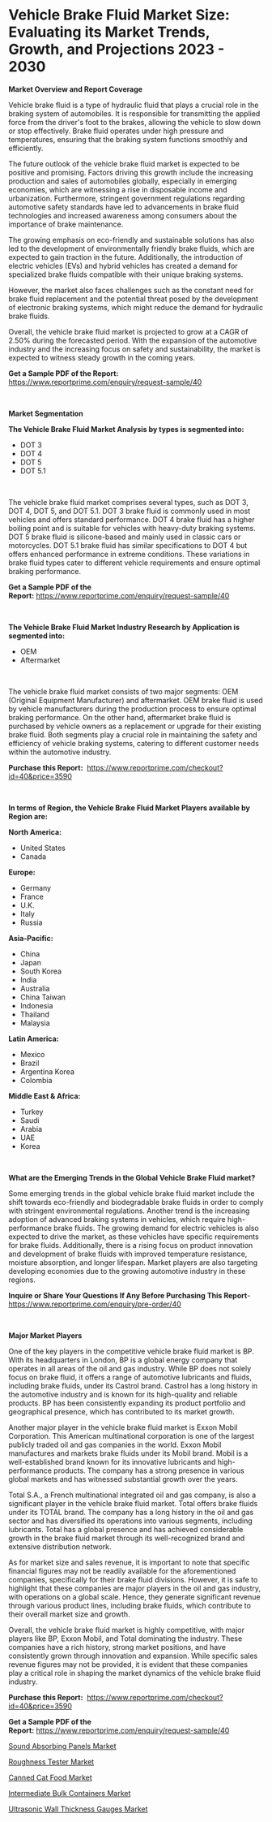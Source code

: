 <p><h1>Vehicle Brake Fluid Market Size: Evaluating its Market Trends, Growth, and Projections 2023 - 2030</h1></p><p><strong>Market Overview and Report Coverage</strong></p>
<p><p>Vehicle brake fluid is a type of hydraulic fluid that plays a crucial role in the braking system of automobiles. It is responsible for transmitting the applied force from the driver's foot to the brakes, allowing the vehicle to slow down or stop effectively. Brake fluid operates under high pressure and temperatures, ensuring that the braking system functions smoothly and efficiently.</p><p>The future outlook of the vehicle brake fluid market is expected to be positive and promising. Factors driving this growth include the increasing production and sales of automobiles globally, especially in emerging economies, which are witnessing a rise in disposable income and urbanization. Furthermore, stringent government regulations regarding automotive safety standards have led to advancements in brake fluid technologies and increased awareness among consumers about the importance of brake maintenance.</p><p>The growing emphasis on eco-friendly and sustainable solutions has also led to the development of environmentally friendly brake fluids, which are expected to gain traction in the future. Additionally, the introduction of electric vehicles (EVs) and hybrid vehicles has created a demand for specialized brake fluids compatible with their unique braking systems.</p><p>However, the market also faces challenges such as the constant need for brake fluid replacement and the potential threat posed by the development of electronic braking systems, which might reduce the demand for hydraulic brake fluids.</p><p>Overall, the vehicle brake fluid market is projected to grow at a CAGR of 2.50% during the forecasted period. With the expansion of the automotive industry and the increasing focus on safety and sustainability, the market is expected to witness steady growth in the coming years.</p></p>
<p><strong>Get a Sample PDF of the Report:</strong> <a href="https://www.reportprime.com/enquiry/request-sample/40">https://www.reportprime.com/enquiry/request-sample/40</a></p>
<p>&nbsp;</p>
<p><strong>Market Segmentation</strong></p>
<p><strong>The Vehicle Brake Fluid Market Analysis by types is segmented into:</strong></p>
<p><ul><li>DOT 3</li><li>DOT 4</li><li>DOT 5</li><li>DOT 5.1</li></ul></p>
<p>&nbsp;</p>
<p><p>The vehicle brake fluid market comprises several types, such as DOT 3, DOT 4, DOT 5, and DOT 5.1. DOT 3 brake fluid is commonly used in most vehicles and offers standard performance. DOT 4 brake fluid has a higher boiling point and is suitable for vehicles with heavy-duty braking systems. DOT 5 brake fluid is silicone-based and mainly used in classic cars or motorcycles. DOT 5.1 brake fluid has similar specifications to DOT 4 but offers enhanced performance in extreme conditions. These variations in brake fluid types cater to different vehicle requirements and ensure optimal braking performance.</p></p>
<p><strong>Get a Sample PDF of the Report:</strong>&nbsp;<a href="https://www.reportprime.com/enquiry/request-sample/40">https://www.reportprime.com/enquiry/request-sample/40</a></p>
<p>&nbsp;</p>
<p><strong>The Vehicle Brake Fluid Market Industry Research by Application is segmented into:</strong></p>
<p><ul><li>OEM</li><li>Aftermarket</li></ul></p>
<p>&nbsp;</p>
<p><p>The vehicle brake fluid market consists of two major segments: OEM (Original Equipment Manufacturer) and aftermarket. OEM brake fluid is used by vehicle manufacturers during the production process to ensure optimal braking performance. On the other hand, aftermarket brake fluid is purchased by vehicle owners as a replacement or upgrade for their existing brake fluid. Both segments play a crucial role in maintaining the safety and efficiency of vehicle braking systems, catering to different customer needs within the automotive industry.</p></p>
<p><strong>Purchase this Report:</strong>&nbsp; <a href="https://www.reportprime.com/checkout?id=40&price=3590">https://www.reportprime.com/checkout?id=40&price=3590</a></p>
<p>&nbsp;</p>
<p><strong>In terms of Region, the Vehicle Brake Fluid Market Players available by Region are:</strong></p>
<p>
    <p> <strong> North America: </strong>
        <ul>
            <li>United States</li>
            <li>Canada</li>
        </ul>
        </p> 
    <p> <strong> Europe: </strong>
        <ul>
            <li>Germany</li>
            <li>France</li>
            <li>U.K.</li>
            <li>Italy</li>
            <li>Russia</li>
        </ul>
        </p> 
    <p> <strong> Asia-Pacific: </strong>
        <ul>
            <li>China</li>
            <li>Japan</li>
            <li>South Korea</li>
            <li>India</li>
            <li>Australia</li>
            <li>China Taiwan</li>
            <li>Indonesia</li>
            <li>Thailand</li>
            <li>Malaysia</li>
        </ul>
        </p> 
    <p> <strong> Latin America: </strong>
        <ul>
            <li>Mexico</li>
            <li>Brazil</li>
            <li>Argentina Korea</li>
            <li>Colombia</li>
        </ul>
        </p> 
    <p> <strong> Middle East & Africa: </strong>
        <ul>
            <li>Turkey</li>
            <li>Saudi</li>
            <li>Arabia</li>
            <li>UAE</li>
            <li>Korea</li>
        </ul>
    </p>
    </p>
<p>&nbsp;</p>
<p><strong>What are the Emerging Trends in the Global Vehicle Brake Fluid market?</strong></p>
<p><p>Some emerging trends in the global vehicle brake fluid market include the shift towards eco-friendly and biodegradable brake fluids in order to comply with stringent environmental regulations. Another trend is the increasing adoption of advanced braking systems in vehicles, which require high-performance brake fluids. The growing demand for electric vehicles is also expected to drive the market, as these vehicles have specific requirements for brake fluids. Additionally, there is a rising focus on product innovation and development of brake fluids with improved temperature resistance, moisture absorption, and longer lifespan. Market players are also targeting developing economies due to the growing automotive industry in these regions.</p></p>
<p><strong>Inquire or Share Your Questions If Any Before Purchasing This Report</strong>- <a href="https://www.reportprime.com/enquiry/pre-order/40">https://www.reportprime.com/enquiry/pre-order/40</a></p>
<p>&nbsp;</p>
<p><strong>Major Market Players</strong></p>
<p><p>One of the key players in the competitive vehicle brake fluid market is BP. With its headquarters in London, BP is a global energy company that operates in all areas of the oil and gas industry. While BP does not solely focus on brake fluid, it offers a range of automotive lubricants and fluids, including brake fluids, under its Castrol brand. Castrol has a long history in the automotive industry and is known for its high-quality and reliable products. BP has been consistently expanding its product portfolio and geographical presence, which has contributed to its market growth.</p><p>Another major player in the vehicle brake fluid market is Exxon Mobil Corporation. This American multinational corporation is one of the largest publicly traded oil and gas companies in the world. Exxon Mobil manufactures and markets brake fluids under its Mobil brand. Mobil is a well-established brand known for its innovative lubricants and high-performance products. The company has a strong presence in various global markets and has witnessed substantial growth over the years.</p><p>Total S.A., a French multinational integrated oil and gas company, is also a significant player in the vehicle brake fluid market. Total offers brake fluids under its TOTAL brand. The company has a long history in the oil and gas sector and has diversified its operations into various segments, including lubricants. Total has a global presence and has achieved considerable growth in the brake fluid market through its well-recognized brand and extensive distribution network.</p><p>As for market size and sales revenue, it is important to note that specific financial figures may not be readily available for the aforementioned companies, specifically for their brake fluid divisions. However, it is safe to highlight that these companies are major players in the oil and gas industry, with operations on a global scale. Hence, they generate significant revenue through various product lines, including brake fluids, which contribute to their overall market size and growth.</p><p>Overall, the vehicle brake fluid market is highly competitive, with major players like BP, Exxon Mobil, and Total dominating the industry. These companies have a rich history, strong market positions, and have consistently grown through innovation and expansion. While specific sales revenue figures may not be provided, it is evident that these companies play a critical role in shaping the market dynamics of the vehicle brake fluid industry.</p></p>
<p><strong>Purchase this Report:</strong>&nbsp;&nbsp;<a href="https://www.reportprime.com/checkout?id=40&price=3590">https://www.reportprime.com/checkout?id=40&price=3590</a></p>
<p></p>
<p><strong>Get a Sample PDF of the Report:</strong>&nbsp;<a href="https://www.reportprime.com/enquiry/request-sample/40">https://www.reportprime.com/enquiry/request-sample/40</a></p>
<p><p><a href="https://medium.com/@majorwalker1947/sound-absorbing-panels-market-furnishes-information-on-market-share-market-trends-and-market-65a10661faf7">Sound Absorbing Panels Market</a></p><p><a href="https://www.linkedin.com/pulse/decoding-roughness-tester-market-deep-dive-latest-trends-qlcee/">Roughness Tester Market</a></p><p><a href="https://medium.com/@oletawunsch/canned-cat-food-market-size-cagr-trends-2024-2030-30c52ada00a6">Canned Cat Food Market</a></p><p><a href="https://www.linkedin.com/pulse/intermediate-bulk-containers-market-size-share-global-analysis-nsgle/">Intermediate Bulk Containers Market</a></p><p><a href="https://www.linkedin.com/pulse/ultrasonic-wall-thickness-gauges-market-research-report-unlocks-jxtwe/">Ultrasonic Wall Thickness Gauges Market</a></p></p>
